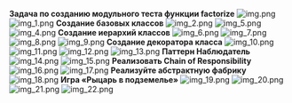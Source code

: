 **Задача по созданию модульного теста функции factorize**
![img.png](img.png)
![img_1.png](img_1.png)
**Создание базовых классов**
![img_2.png](img_2.png)
![img_5.png](img_5.png)
![img_4.png](img_4.png)
**Создание иерархий классов**
![img_6.png](img_6.png)
![img_7.png](img_7.png)
![img_8.png](img_8.png)
![img_9.png](img_9.png)
**Создание декоратора класса**
![img_10.png](img_10.png)
![img_11.png](img_11.png)
![img_12.png](img_12.png)
![img_13.png](img_13.png)
**Паттерн Наблюдатель**
![img_14.png](img_14.png)
![img_15.png](img_15.png)
**Реализовать Chain of Responsibility**
![img_16.png](img_16.png)
![img_17.png](img_17.png)
**Реализуйте абстрактную фабрику**
![img_18.png](img_18.png)
**Игра «Рыцарь в подземелье»**
![img_19.png](img_19.png)
![img_20.png](img_20.png)
![img_21.png](img_21.png)
![img_22.png](img_22.png)